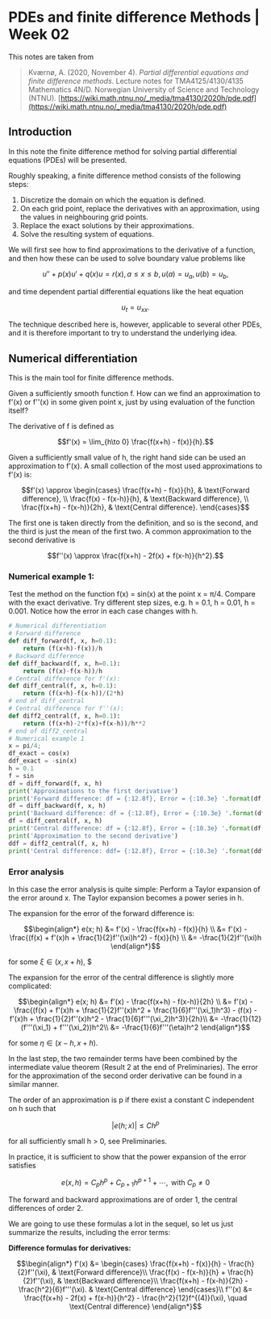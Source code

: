 
# PDEs and finite difference Methods | Week 02

This notes are taken from
> Kværnø, A. (2020, November 4). *Partial differential equations and finite difference methods*. Lecture notes for TMA4125/4130/4135 Mathematics 4N/D. Norwegian University of Science and Technology (NTNU). [https://wiki.math.ntnu.no/_media/tma4130/2020h/pde.pdf](https://wiki.math.ntnu.no/_media/tma4130/2020h/pde.pdf)

## Introduction

In this note the finite difference method for solving partial differential equations (PDEs) will be presented.

Roughly speaking, a finite difference method consists of the following steps:

1. Discretize the domain on which the equation is defined.
2. On each grid point, replace the derivatives with an approximation, using the values in neighbouring grid points.
3. Replace the exact solutions by their approximations.
4. Solve the resulting system of equations.

We will first see how to find approximations to the derivative of a function, and then how these can be used to solve boundary value problems like

$$u'' + p(x)u' + q(x)u = r(x), \, a \leq x \leq b, \, u(a) = u_a, \,  u(b) = u_b,$$

and time dependent partial differential equations like the heat equation

$$u_t = u_{xx}.$$

The technique described here is, however, applicable to several other PDEs, and it is therefore important to try to understand the underlying idea.

## Numerical differentiation

This is the main tool for finite difference methods.

Given a sufficiently smooth function f. How can we find an approximation to f'(x) or f''(x) in some given point x, just by using evaluation of the function itself?

The derivative of f is defined as

$$f'(x) = \lim_{h\to 0} \frac{f(x+h) - f(x)}{h}.$$

Given a sufficiently small value of h, the right hand side can be used an approximation to f'(x). A small collection of the most used approximations to f'(x) is:

$$f'(x) \approx \begin{cases}
\frac{f(x+h) - f(x)}{h}, & \text{Forward difference}, \\ \frac{f(x) - f(x-h)}{h}, & \text{Backward difference}, \\ \frac{f(x+h) - f(x-h)}{2h}, & \text{Central difference}. \end{cases}$$

The first one is taken directly from the definition, and so is the second, and the third is just the mean of the first two. A common approximation to the second derivative is

$$f''(x) \approx \frac{f(x+h) - 2f(x) + f(x-h)}{h^2}.$$

### Numerical example 1:

Test the method on the function f(x) = sin(x) at the point x = π/4. Compare with the exact derivative. Try different step sizes, e.g. h = 0.1, h = 0.01, h = 0.001. Notice how the error in each case changes with h.

```python
# Numerical differentiation
# Forward difference
def diff_forward(f, x, h=0.1):
    return (f(x+h)-f(x))/h
# Backward difference
def diff_backward(f, x, h=0.1):
    return (f(x)-f(x-h))/h
# Central difference for f'(x):
def diff_central(f, x, h=0.1):
    return (f(x+h)-f(x-h))/(2*h)
# end of diff_central
# Central difference for f''(x):
def diff2_central(f, x, h=0.1):
    return (f(x+h)-2*f(x)+f(x-h))/h**2
# end of diff2_central
# Numerical example 1
x = pi/4;
df_exact = cos(x)
ddf_exact = -sin(x)
h = 0.1
f = sin
df = diff_forward(f, x, h)
print('Approximations to the first derivative')
print('Forward difference: df = {:12.8f}, Error = {:10.3e} '.format(df, df_exact-df))
df = diff_backward(f, x, h)
print('Backward difference: df = {:12.8f}, Error = {:10.3e} '.format(df, df_exact-df))
df = diff_central(f, x, h)
print('Central difference: df = {:12.8f}, Error = {:10.3e} '.format(df, df_exact-df))
print('Approximation to the second derivative')
ddf = diff2_central(f, x, h)
print('Central difference: ddf= {:12.8f}, Error = {:10.3e} '.format(ddf, ddf_exact-ddf))
```

### Error analysis

In this case the error analysis is quite simple: Perform a Taylor expansion of the error around x. The Taylor expansion becomes a power series in h.

The expansion for the error of the forward difference is:

$$\begin{align*} e(x; h) &= f'(x) - \frac{f(x+h) - f(x)}{h} \\ &= f'(x) - \frac{(f(x) + f'(x)h + \frac{1}{2}f''(\xi)h^2) - f(x)}{h} \\ &= -\frac{1}{2}f''(\xi)h \end{align*}$$

for some $\xi \in (x, x+h)$, $

The expansion for the error of the central difference is slightly more complicated:

$$\begin{align*} e(x; h) &= f'(x) - \frac{f(x+h) - f(x-h)}{2h} \\ &= f'(x) - \frac{(f(x) + f'(x)h + \frac{1}{2}f''(x)h^2 + \frac{1}{6}f'''(\xi_1)h^3) - (f(x) - f'(x)h + \frac{1}{2}f''(x)h^2 - \frac{1}{6}f'''(\xi_2)h^3)}{2h}\\ &= -\frac{1}{12}(f'''(\xi_1) + f'''(\xi_2))h^2\\ &= -\frac{1}{6}f'''(\eta)h^2 \end{align*}$$

for some $\eta \in (x-h,x+h)$.

In the last step, the two remainder terms have been combined by the intermediate value theorem (Result 2 at the end of Preliminaries). The error for the approximation of the second order derivative can be found in a similar manner.

The order of an approximation is p if there exist a constant C independent on h such that

$$|e(h; x)| \leq Ch^p$$

for all sufficiently small h > 0, see Preliminaries.

In practice, it is sufficient to show that the power expansion of the error satisfies

$$e(x, h) = C_ph^p + C_{p+1}h^{p+1} + \cdots, \text{ with } C_p \neq 0$$

The forward and backward approximations are of order 1, the central differences of order 2.

We are going to use these formulas a lot in the sequel, so let us just summarize the results, including the error terms:

**Difference formulas for derivatives:**

$$\begin{align*} f'(x) &= \begin{cases} \frac{f(x+h) - f(x)}{h} - \frac{h}{2}f''(\xi), & \text{Forward difference}\\ \frac{f(x) - f(x-h)}{h} + \frac{h}{2}f''(\xi), & \text{Backward difference}\\ \frac{f(x+h) - f(x-h)}{2h} - \frac{h^2}{6}f'''(\xi). & \text{Central difference} \end{cases}\\ f''(x) &= \frac{f(x+h) - 2f(x) + f(x-h)}{h^2} - \frac{h^2}{12}f^{(4)}(\xi), \quad \text{Central difference} \end{align*}$$
